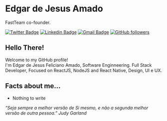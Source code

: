 # Edgar de Jesus Amado 
FastTeam co-founder.

[![Twitter Badge](https://img.shields.io/badge/-@edgarfeliciano-6633cc?style=flat-square&labelColor=6633cc&logo=twitter&logoColor=white&link=https://twitter.com/edgarfeliciano)](https://twitter.com/edgarfeliciano) 
[![Linkedin Badge](https://img.shields.io/badge/-Edgar%20Amado-6633cc?style=flat-square&logo=Linkedin&logoColor=white&link=https://www.linkedin.com/in/edgar-amado-52478619a/)](https://www.linkedin.com/in/edgar-amado-52478619a/) 
[![Gmail Badge](https://img.shields.io/badge/-edgjesus@gmail.com-6633cc?style=flat-square&logo=Gmail&logoColor=white&link=mailto:edgjesus@gmail.com)](mailto:edgjesus@gmail.com)
[![GitHub followers](https://img.shields.io/github/followers/EdgarJFA?label=Followers&style=flat-square&labelColor=6633cc&logo=github)](https://github.com/EdgarJFA/?tab=follow)

## Hello There!
Welcome to my GitHub profile!<br>
I'm Edgar de Jesus Feliciano Amado, Software Enginneering.
Full Stack Developer, Focused on ReactJS, NodeJS and React Native, Design, UI e UX.

## Facts about me...
- Nothing to write

_“Seja sempre a melhor versão de Si mesmo, e não a segunda melhor versão de outra pessoa.” Judy Garland_

<!-- ![My github stats](https://github-readme-stats.vercel.app/api?username=EdgarJFA&show_icons=true) -->